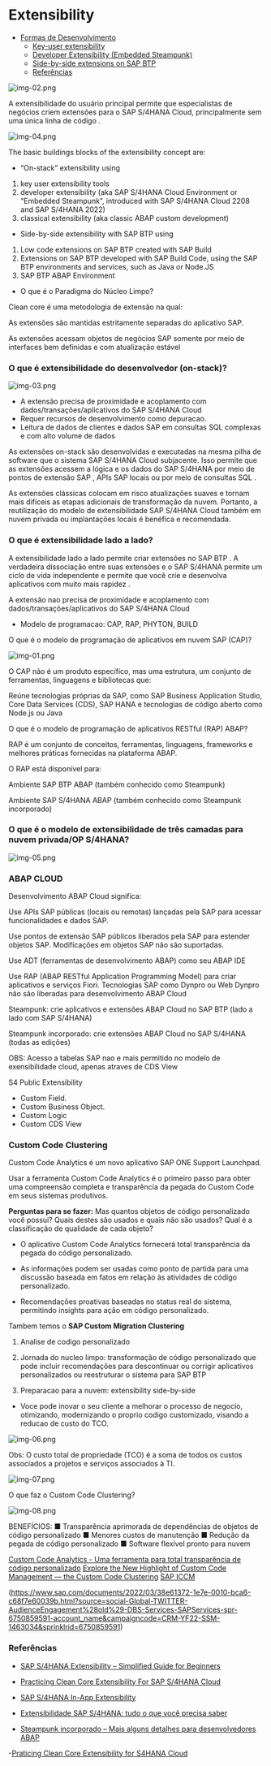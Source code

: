 # Extensibility

- [Formas de Desenvolvimento](#entrega-de-aplicativo-fiori-para-o-sistema-s4-on-premise)
    - [Key-user extensibility](#key-user-extensibility)
    - [Developer Extensibility (Embedded Steampunk)](#o-que-e-extensibilidade-do-desenvolvedor-on-stack)
    - [Side-by-side extensions on SAP BTP](#o-que-e-extensibilidade-lado-a-lado)
    - [Referências](#referências)

![img-02.png](.images/img-02.png) 


A extensibilidade do usuário principal permite que especialistas de negócios criem extensões para o SAP S/4HANA Cloud, principalmente sem uma única linha de código .

![img-04.png](.images/img-04.png)

The basic buildings blocks of the extensibility concept are:

- “On-stack” extensibility using
 1. key user extensibility tools
 2. developer extensibility (aka SAP S/4HANA Cloud Environment or “Embedded Steampunk”, introduced with SAP S/4HANA Cloud 2208 and SAP S/4HANA 2022)
 3. classical extensibility (aka classic ABAP custom development)
- Side-by-side extensibility with SAP BTP using
 1. Low code extensions on SAP BTP created with SAP Build
 2. Extensions on SAP BTP developed with SAP Build Code, using the SAP BTP environments and services, such as Java or Node.JS
 3. SAP BTP ABAP Environment

- O que é o Paradigma do Núcleo Limpo?

Clean core é uma metodologia de extensão na qual:

As extensões são mantidas estritamente separadas do aplicativo SAP.

As extensões acessam objetos de negócios SAP somente por meio de interfaces bem definidas e com atualização estável

### O que é extensibilidade do desenvolvedor (on-stack)?


![img-03.png](.images/img-03.png)

- A extensão precisa de proximidade e acoplamento com dados/transações/aplicativos do SAP S/4HANA Cloud
- Requer recursos de desenvolvimento como depuracao.
- Leitura de dados de clientes e dados SAP em consultas SQL complexas e com alto volume de dados

As extensões on-stack são desenvolvidas e executadas na mesma pilha de software que o sistema SAP S/4HANA Cloud subjacente. Isso permite que as extensões acessem a lógica e os dados do SAP S/4HANA por meio de pontos de extensão SAP , APIs SAP locais ou por meio de consultas SQL .

As extensões clássicas colocam em risco atualizações suaves e tornam mais difíceis as etapas adicionais de transformação da nuvem. Portanto, a reutilização do modelo de extensibilidade SAP S/4HANA Cloud também em nuvem privada ou implantações locais é benéfica e recomendada.

### O que é extensibilidade lado a lado?


A extensibilidade lado a lado permite criar extensões no SAP BTP . A verdadeira dissociação entre suas extensões e o SAP S/4HANA permite um ciclo de vida independente e permite que você crie e desenvolva aplicativos com muito mais rapidez .

A extensão nao precisa de proximidade e acoplamento com dados/transações/aplicativos do SAP S/4HANA Cloud

- Modelo de programacao: CAP, RAP, PHYTON, BUILD

O que é o modelo de programação de aplicativos em nuvem SAP (CAP)?

![img-01.png](.images/img-01.png)

O CAP não é um produto específico, mas uma estrutura, um conjunto de ferramentas, linguagens e bibliotecas que:

Reúne tecnologias próprias da SAP, como SAP Business Application Studio, Core Data Services (CDS), SAP HANA e tecnologias de código aberto como Node.js ou Java

O que é o modelo de programação de aplicativos RESTful (RAP) ABAP?

RAP é um conjunto de conceitos, ferramentas, linguagens, frameworks e melhores práticas fornecidas na plataforma ABAP.

O RAP está disponível para:

Ambiente SAP BTP ABAP (também conhecido como Steampunk)

Ambiente SAP S/4HANA ABAP (também conhecido como Steampunk incorporado)

### O que é o modelo de extensibilidade de três camadas para nuvem privada/OP S/4HANA?

![img-05.png](.images/img-05.png)


### ABAP CLOUD

Desenvolvimento ABAP Cloud significa:

Use APIs SAP públicas (locais ou remotas) lançadas pela SAP para acessar funcionalidades e dados SAP.

Use pontos de extensão SAP públicos liberados pela SAP para estender objetos SAP. Modificações em objetos SAP não são suportadas.

Use ADT (ferramentas de desenvolvimento ABAP) como seu ABAP IDE

Use RAP (ABAP RESTful Application Programming Model) para criar aplicativos e serviços Fiori. Tecnologias SAP como Dynpro ou Web Dynpro não são liberadas para desenvolvimento ABAP Cloud


Steampunk: crie aplicativos e extensões ABAP Cloud no SAP BTP (lado a lado com SAP S/4HANA)

Steampunk incorporado: crie extensões ABAP Cloud no SAP S/4HANA (todas as edições)

OBS: Acesso a tabelas SAP nao e mais permitido no modelo de exensibilidade cloud, apenas atraves de CDS View


S4 Public Extensibility

- Custom Field.
- Custom Business Object.
- Custom Logic
- Custom CDS View


### Custom Code Clustering

Custom Code Analytics é um novo aplicativo SAP ONE Support Launchpad.

Usar a ferramenta Custom Code Analytics é o primeiro passo para obter uma compreensão completa e transparência da pegada do Custom Code em seus sistemas produtivos.

**Perguntas para se fazer:** Mas quantos objetos de código personalizado você possui? Quais destes são usados ​​e quais não são usados? Qual é a classificação de qualidade de cada objeto?

- O aplicativo Custom Code Analytics fornecerá total transparência da pegada do código personalizado.

- As informações podem ser usadas como ponto de partida para uma discussão baseada em fatos  em relação às atividades de código personalizado.

- Recomendações proativas baseadas no status real do sistema, permitindo insights para ação em código personalizado.

Tambem temos o **SAP Custom Migration Clustering**

1) Analise de codigo personalizado

2) Jornada do nucleo limpo: transformação de código personalizado que pode incluir recomendações para descontinuar ou corrigir aplicativos personalizados ou reestruturar o sistema para SAP BTP

3) Preparacao para a nuvem: extensibility side-by-side 

- Voce pode inovar o seu cliente a melhorar o processo de negocio, otimizando, modernizando o proprio codigo customizado, visando a reducao de custo do TCO.

![img-06.png](.images/img-06.png)

Obs: O custo total de propriedade (TCO) é a soma de todos os custos associados a projetos e serviços associados à TI.

![img-07.png](.images/img-07.png)

O que faz o Custom Code Clustering?

![img-08.png](.images/img-08.png)


BENEFÍCIOS:
■ Transparência aprimorada de dependências de objetos de código personalizado
■ Menores custos de manutenção
■ Redução da pegada de código personalizado
■ Software flexível pronto para nuvem

[Custom Code Analytics - Uma ferramenta para total transparência de código personalizado](https://community.sap.com/t5/enterprise-resource-planning-blogs-by-sap/custom-code-analytics-one-tool-for-complete-custom-code-transparency/ba-p/13471159)
[Explore the New Highlight of Custom Code Management — the Custom Code Clustering](https://www.youtube.com/watch?v=pj-L2TEjlLI)
[SAP ICCM](https://community.sap.com/t5/crm-and-cx-blogs-by-sap/sap-premium-engagement-session-quot-sap-intelligent-custom-code-management/ba-p/13579817)

(https://www.sap.com/documents/2022/03/38e61372-1e7e-0010-bca6-c68f7e60039b.html?source=social-Global-TWITTER-AudienceEngagement%28old%29-DBS-Services-SAPServices-spr-6750859591-account_name&campaigncode=CRM-YF22-SSM-1463034&sprinklrid=6750859591)


### Referências

- [SAP S/4HANA Extensibility – Simplified Guide for Beginners](https://community.sap.com/t5/enterprise-resource-planning-blogs-by-sap/sap-s-4hana-extensibility-simplified-guide-for-beginners/ba-p/13548988)

- [Practicing Clean Core Extensibility For SAP S/4HANA Cloud](https://learning.sap.com/learning-journeys/practicing-clean-core-extensibility-for-sap-s-4hana-cloud)

- [SAP S/4HANA In-App Extensibility](https://www.youtube.com/watch?v=pOOORn7fIR0)

- [Extensibilidade SAP S/4HANA: tudo o que você precisa saber](https://community.sap.com/t5/enterprise-resource-planning-blogs-by-sap/sap-s-4hana-extensibility-all-you-need-to-know/ba-p/13417740)


- [Steampunk incorporado – Mais alguns detalhes para desenvolvedores ABAP](https://community.sap.com/t5/enterprise-resource-planning-blogs-by-sap/embedded-steampunk-some-more-details-for-abap-developers/ba-p/13532714)

-[Praticing Clean Core Extensibility for S4HANA Cloud](https://learning.sap.com/learning-journeys/practicing-clean-core-extensibility-for-sap-s-4hana-cloud/explaining-extensibility-model-best-practices_e290f382-800e-40ef-a203-85a13115f487)